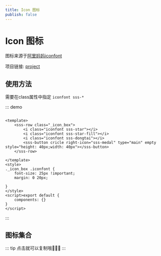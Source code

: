 ```yaml
---
title: Icon 图标
publish: false
---
```


# Icon 图标

图标来源于[阿里妈妈iconfont](https://www.iconfont.cn/)

项目链接: [project](https://www.iconfont.cn/manage/index?manage_type=myprojects&projectId=4078839)

## 使用方法

需要在class属性中指定 `iconfont sss-*`

::: demo

~~~vue

<template>
    <sss-row class="_icon_box">
        <i class="iconfont sss-star"></i>
        <i class="iconfont sss-star-fill"></i>
        <i class="iconfont sss-dongtai"></i>
        <sss-button cricle right-icon="sss-medal" type="main" empty style="height: 40px;width: 40px"></sss-button>
    </sss-row>

</template>
<style>
._icon_box .iconfont {
    font-size: 25px !important;
    margin: 0 20px;

}
</style>
<script>export default {
    components: {}
}
</script>
~~~

:::

## 图标集合

::: tip
点击就可以复制哦💟💟💟
:::

<icon-list></icon-list>

